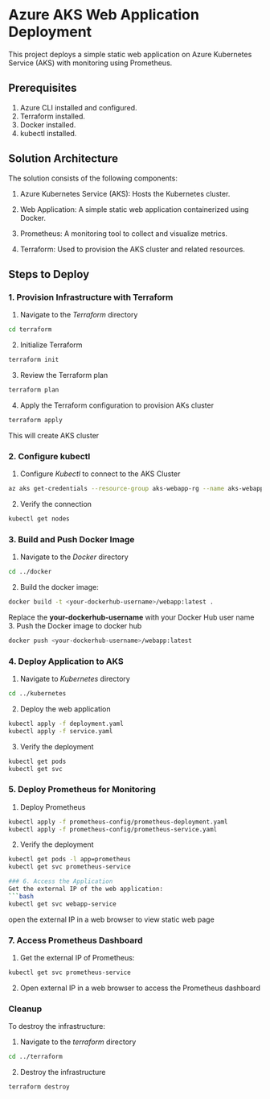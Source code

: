 # Azure AKS Web Application Deployment

This project deploys a simple static web application on Azure Kubernetes Service (AKS) with monitoring using Prometheus.

## Prerequisites
1. Azure CLI installed and configured.  
2. Terraform installed.  
3. Docker installed.  
4. kubectl installed. 

## Solution Architecture
The solution consists of the following components:

1. Azure Kubernetes Service (AKS): Hosts the Kubernetes cluster.

2. Web Application: A simple static web application containerized using Docker.

3. Prometheus: A monitoring tool to collect and visualize metrics.

4. Terraform: Used to provision the AKS cluster and related resources. 

## Steps to Deploy

### 1. Provision Infrastructure with Terraform
1. Navigate to the *Terraform* directory
```bash
cd terraform
```
2. Initialize Terraform
```bash
terraform init
```
3. Review the Terraform plan
```bash
terraform plan
```
4. Apply the Terraform configuration to provision AKs cluster
```bash
terraform apply
```
This will create AKS cluster 

### 2. Configure kubectl
1. Configure *Kubectl* to connect to the AKS Cluster
```bash
az aks get-credentials --resource-group aks-webapp-rg --name aks-webapp-cluster
```
2. Verify the connection
```bash
kubectl get nodes

```
### 3. Build and Push Docker Image
1. Navigate to the *Docker* directory
```bash
cd ../docker
```
2. Build the docker image:
```bash
docker build -t <your-dockerhub-username>/webapp:latest .
```
Replace the **your-dockerhub-username** with your Docker Hub user name
3. Push the Docker image to docker hub
```bash
docker push <your-dockerhub-username>/webapp:latest
```
### 4. Deploy Application to AKS
1. Navigate to *Kubernetes* directory
```bash
cd ../kubernetes
```
2. Deploy the web application
```bash
kubectl apply -f deployment.yaml
kubectl apply -f service.yaml
```
3. Verify the deployment
```bash
kubectl get pods
kubectl get svc
```
### 5. Deploy Prometheus for Monitoring
1. Deploy Prometheus
```bash
kubectl apply -f prometheus-config/prometheus-deployment.yaml
kubectl apply -f prometheus-config/prometheus-service.yaml
```
2. Verify the deployment 
```bash
kubectl get pods -l app=prometheus
kubectl get svc prometheus-service

### 6. Access the Application
Get the external IP of the web application:
```bash
kubectl get svc webapp-service
```
open the external IP in a web browser to view static web page 

### 7. Access Prometheus Dashboard

1. Get the external IP of Prometheus:
```bash
kubectl get svc prometheus-service
```
2. Open external IP in a web browser to access the Prometheus dashboard

### Cleanup
To destroy the infrastructure:
1. Navigate to the *terraform* directory
```bash
cd ../terraform
```
2. Destroy the infrastructure
```bash
terraform destroy
